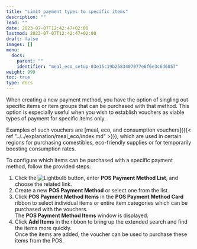 ```yaml
---
title: "Limit payment types to specific items"
description: ""
lead: ""
date: 2023-07-07T12:42:47+02:00
lastmod: 2023-07-07T12:42:47+02:00
draft: false
images: []
menu:
  docs:
    parent: ""
    identifier: "meal_eco_setup-03e15c19b2583407077e6f6e3c6d6857"
weight: 999
toc: true
type: docs
---
```


When creating a new payment method, you have the option of singling out specific items or item groups that can be purchased with that method. This option is especially useful when you wish to establish vouchers as viable types of payment for specific items only. 

Examples of such vouchers are [meal, eco, and consumption vouchers]({{< ref "../../explanation/meal_eco/index.md" >}}), which are used in certain regions for purchasing comestibles, eco-friendly supplies or for temporarily boosting consumption rates. 

To configure which items can be purchased with a specific payment method, follow the provided steps:

1. Click the ![Lightbulb](Lightbulb_icon.PNG) button, enter **POS Payment Method List**, and choose the related link.     
2. Create a new **POS Payment Method** or select one from the list.       
3. Click **POS Payment Method Items** in the **POS Payment Method Card** ribbon to select individual items or entire item categories which can be purchased with the vouchers.   
   The **POS Payment Method Items** window is displayed. 
4. Click **Add Items** in the ribbon to bring up the extended search and find the items more quickly.         
   Once the items are added, the voucher can be used to purchase these items from the POS. 